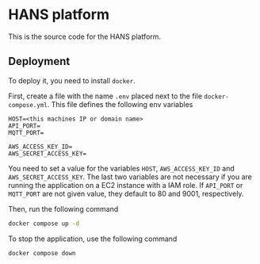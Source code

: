 # HANS platform
This is the source code for the HANS platform.
## Deployment
To deploy it, you need to install `docker`.

First, create a file with the name `.env` placed next to the file `docker-compose.yml`. This file defines the following env variables

```
HOST=<this machines IP or domain name>
API_PORT=
MQTT_PORT=

AWS_ACCESS_KEY_ID=
AWS_SECRET_ACCESS_KEY=
```

You need to set a value for the variables `HOST`, `AWS_ACCESS_KEY_ID` and `AWS_SECRET_ACCESS_KEY`. The last two variables are not necessary if you are running the application on a EC2 instance with a IAM role. If `API_PORT` or `MQTT_PORT` are not given value, they default to 80 and 9001, respectively.

Then, run the following command
```bash
docker compose up -d
```

To stop the application, use the following command
```bash
docker compose down
```